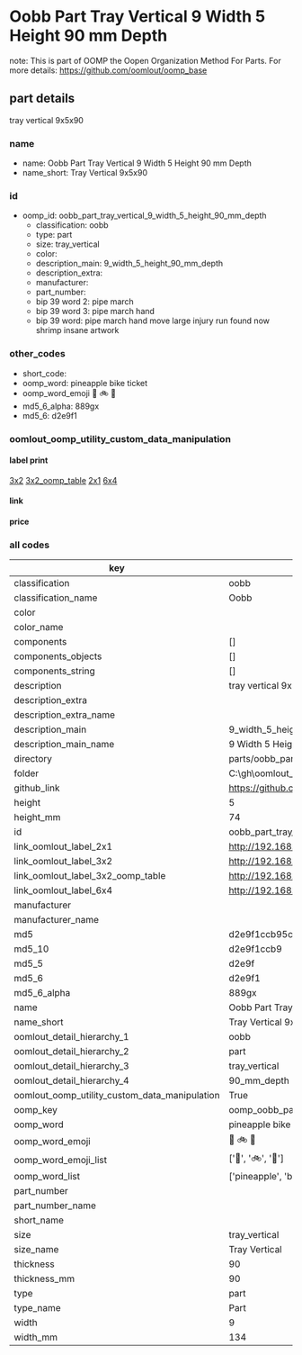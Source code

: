 # Oobb Part Tray Vertical 9 Width 5 Height 90 mm Depth  

note: This is part of OOMP the Oopen Organization Method For Parts. For more details: https://github.com/oomlout/oomp_base

##  part details
  



tray vertical 9x5x90



### name
* name: Oobb Part Tray Vertical 9 Width 5 Height 90 mm Depth
* name_short: Tray Vertical 9x5x90 
### id
* oomp_id: oobb_part_tray_vertical_9_width_5_height_90_mm_depth
  * classification: oobb
  * type: part
  * size: tray_vertical
  * color: 
  * description_main: 9_width_5_height_90_mm_depth
  * description_extra: 
  * manufacturer: 
  * part_number: 
  * bip 39 word 2: pipe march
  * bip 39 word 3: pipe march hand
  * bip 39 word: pipe march hand move large injury run found now shrimp insane artwork

### other_codes
* short_code: 
* oomp_word: pineapple bike ticket
* oomp_word_emoji :pineapple: :bike: :ticket:
* md5_6_alpha: 889gx
* md5_6: d2e9f1






### oomlout_oomp_utility_custom_data_manipulation
#### label print
[3x2](http://192.168.1.245:1112/?label=oomp%20889gx)
[3x2_oomp_table](http://192.168.1.108:1112/?label=oomp%20889gx)
[2x1](http://192.168.1.242:1112/?label=oomp%20889gx)
[6x4](http://192.168.1.55:1112/?label=oomp%20889gx)    

#### link

                              

#### price







### all codes 
| key | value |  
| --- | --- |  
| classification | oobb |  
| classification_name | Oobb |  
| color |  |  
| color_name |  |  
| components | [] |  
| components_objects | [] |  
| components_string | [] |  
| description | tray vertical 9x5x90 |  
| description_extra |  |  
| description_extra_name |  |  
| description_main | 9_width_5_height_90_mm_depth |  
| description_main_name | 9 Width 5 Height 90 mm Depth |  
| directory | parts/oobb_part_tray_vertical_9_width_5_height_90_mm_depth |  
| folder | C:\gh\oomlout_oobb_version_4_generated_parts\parts\oobb_part_tray_vertical_9_width_5_height_90_mm_depth |  
| github_link | https://github.com/oomlout/oomlout_oomp_part_src/tree/main/parts/oobb_part_tray_vertical_9_width_5_height_90_mm_depth |  
| height | 5 |  
| height_mm | 74 |  
| id | oobb_part_tray_vertical_9_width_5_height_90_mm_depth |  
| link_oomlout_label_2x1 | http://192.168.1.242:1112/?label=oomp%20889gx |  
| link_oomlout_label_3x2 | http://192.168.1.245:1112/?label=oomp%20889gx |  
| link_oomlout_label_3x2_oomp_table | http://192.168.1.108:1112/?label=oomp%20889gx |  
| link_oomlout_label_6x4 | http://192.168.1.55:1112/?label=oomp%20889gx |  
| manufacturer |  |  
| manufacturer_name |  |  
| md5 | d2e9f1ccb95c37a9d0be990cd1a1f52a |  
| md5_10 | d2e9f1ccb9 |  
| md5_5 | d2e9f |  
| md5_6 | d2e9f1 |  
| md5_6_alpha | 889gx |  
| name | Oobb Part Tray Vertical 9 Width 5 Height 90 mm Depth |  
| name_short | Tray Vertical 9x5x90  |  
| oomlout_detail_hierarchy_1 | oobb |  
| oomlout_detail_hierarchy_2 | part |  
| oomlout_detail_hierarchy_3 | tray_vertical |  
| oomlout_detail_hierarchy_4 | 90_mm_depth |  
| oomlout_oomp_utility_custom_data_manipulation | True |  
| oomp_key | oomp_oobb_part_tray_vertical_9_width_5_height_90_mm_depth |  
| oomp_word | pineapple bike ticket |  
| oomp_word_emoji | :pineapple: :bike: :ticket: |  
| oomp_word_emoji_list | [':pineapple:', ':bike:', ':ticket:'] |  
| oomp_word_list | ['pineapple', 'bike', 'ticket'] |  
| part_number |  |  
| part_number_name |  |  
| short_name |  |  
| size | tray_vertical |  
| size_name | Tray Vertical |  
| thickness | 90 |  
| thickness_mm | 90 |  
| type | part |  
| type_name | Part |  
| width | 9 |  
| width_mm | 134 |  
